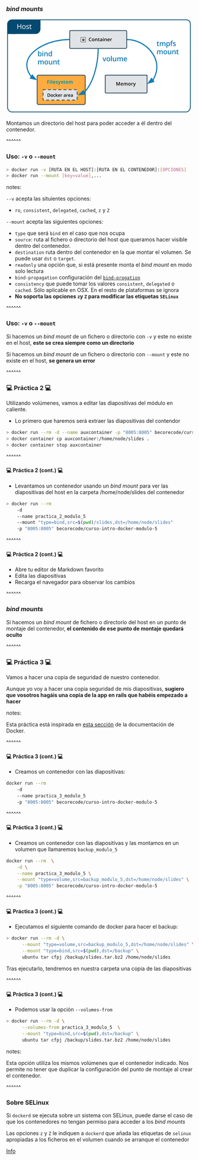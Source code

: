 ### _bind mounts_

![bind mounts](../../images/types-of-mounts-bind.png)<!-- .element: class="plain"-->

Montamos un directorio del host para poder acceder a él dentro del contenedor.


^^^^^^

### Uso: `-v` o `--mount`

```bash
> docker run -v [RUTA EN EL HOST]:[RUTA EN EL CONTENEDOR]:[OPCIONES]
> docker run --mount [key=value],...
```


notes:

`--v` acepta las situientes opciones:

* `ro`, `consistent`, `delegated`, `cached`, `z` y `Z`

`--mount` acepta las siguientes opciones:

* `type` que será `bind` en el caso que nos ocupa
* `source`: ruta al fichero o directorio del host que queramos hacer visible dentro
  del contenedor.
* `destination` ruta dentro del contenedor en la que montar el volumen. Se puede usar `dst` o
  `target`.
* `readonly` una opción que, si está presente monta el _bind mount_ en modo solo lectura
* `bind-propagation` configuración del 
  [`bind-progation`](https://docs.docker.com/storage/bind-mounts/#configure-bind-propagation)
* `consistency` que puede tomar los valores `consistent`, `delegated` o `cached`. 
  Sólo aplicable en OSX. En el resto de plataformas se ignora
* **No soporta las opciones `z`y `Z` para modificar las etiquetas `SELinux`**

^^^^^^

### Uso: `-v` o `--mount`

Si hacemos un _bind mount_ de un fichero o directorio con `-v` y este no existe en 
el host, **este se crea siempre como un directorio**

Si hacemos un _bind mount_ de un fichero o directorio con `--mount` y este no existe en 
el host, **se genera un error**

^^^^^^

### 💻 Práctica 2 💻 ️

Utilizando volúmenes, vamos a editar las diapositivas del módulo en caliente.

* Lo primero que haremos será extraer las diapositivas del contendor

```bash 
> docker run --rm -d --name auxcontainer -p "8005:8005" becorecode/curso-intro-docker-modulo-5
> docker container cp auxcontainer:/home/node/slides .
> docker container stop auxcontainer
```

^^^^^^

#### 💻 Práctica 2 (cont.) 💻 ️

* Levantamos un contenedor usando un _bind mount_ para ver las diapositivas del host
  en la carpeta /home/node/slides del contenedor

```bash 
> docker run --rm 
    -d 
    --name practica_2_modulo_5 
    --mount "type=bind,src=$(pwd)/slides,dst=/home/node/slides"
    -p "8005:8005" becorecode/curso-intro-docker-modulo-5
```
^^^^^^

#### 💻 Práctica 2 (cont.) 💻 ️

* Abre tu editor de Markdown favorito
* Edita las diapositivas
* Recarga el navegador para observar los cambios

^^^^^^

### _bind mounts_

Si hacemos un _bind mount_ de fichero o directorio del host en un punto de montaje
del contenedor, **el contenido de ese punto de montaje quedará oculto**

^^^^^^

### 💻 Práctica 3 💻 ️

Vamos a hacer una copia de seguridad de nuestro contenedor. 

Aunque yo voy a hacer una copia seguridad de mis diapositivas, **sugiero que 
vosotros hagáis una copia de la app en rails que habéis empezado a hacer**

notes:

Esta práctica está inspirada en [esta sección](https://docs.docker.com/storage/volumes/#backup-restore-or-migrate-data-volumes) 
de la documentación de Docker.

^^^^^^

#### 💻 Práctica 3 (cont.) 💻 ️

* Creamos un contenedor con las diapositivas:

```bash
docker run --rm 
    -d 
    --name practica_3_modulo_5 
    -p "8005:8005" becorecode/curso-intro-docker-modulo-5
```

^^^^^^

#### 💻 Práctica 3 (cont.) 💻 ️

* Creamos un contenedor con las diapositivas y las montamos en un volumen que llamaremos
  `backup_modulo_5`

```bash
docker run --rm  \
    -d \
    --name practica_3_modulo_5 \
    --mount "type=volume,src=backup_modulo_5,dst=/home/node/slides" \
    -p "8005:8005" becorecode/curso-intro-docker-modulo-5
```

^^^^^^

#### 💻 Práctica 3 (cont.) 💻 ️

* Ejecutamos el siguiente comando de docker para hacer el backup:

```bash 
> docker run --rm -d \
      --mount "type=volume,src=backup_modulo_5,dst=/home/node/slides" \
      --mount "type=bind,src=$(pwd),dst=/backup" \
      ubuntu tar cfpj /backup/slides.tar.bz2 /home/node/slides
```

Tras ejecutarlo, tendremos en nuestra carpeta una copia de las diapositivas


^^^^^^

#### 💻 Práctica 3 (cont.) 💻 ️

* Podemos usar la opción `--volumes-from`

```bash 
> docker run --rm -d \
      --volumes-from practica_3_modulo_5  \
      --mount "type=bind,src=$(pwd),dst=/backup" \
      ubuntu tar cfpj /backup/slides.tar.bz2 /home/node/slides
```

notes:

Esta opción utiliza los mismos volúmenes que el contenedor indicado. Nos permite
no tener que duplicar la configuración del punto de montaje al crear el contenedor.

^^^^^^

### Sobre SELinux

Si `dockerd` se ejecuta sobre un sistema con SELinux, puede darse el caso de
que los contenedores no tengan permiso para acceder a los _bind mounts_

Las opciones `z` y `Z` le indiquen a `dockerd` que añada las etiquetas de `selinux` 
apropiadas a los ficheros en el volumen cuando se arranque el contenedor

[Info](https://docs.docker.com/storage/bind-mounts/#configure-the-selinux-label)

